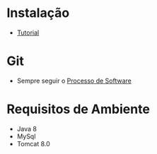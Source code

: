 # Instalação
- [Tutorial](http://www.tools.ages.pucrs.br/projetos/IdeiasAges/wikis/installation)

# Git
- Sempre seguir o [Processo de Software](http://www.tools.ages.pucrs.br/projetos/IdeiasAges/wikis/processo)

# Requisitos de Ambiente
- Java 8
- MySql
- Tomcat 8.0